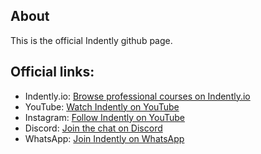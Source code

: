## About
This is the official Indently github page.

## Official links:
- Indently.io: [Browse professional courses on Indently.io](https://indently.io)
- YouTube: [Watch Indently on YouTube](https://www.youtube.com/@Indently)
- Instagram: [Follow Indently on YouTube](https://www.instagram.com/indentlyreels/)
- Discord: [Join the chat on Discord](discord.indently.io)
- WhatsApp: [Join Indently on WhatsApp](https://www.whatsapp.com/channel/0029VaDQmhHEawdqqgkHim01)

